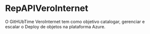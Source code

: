 # RepAPIVeroInternet
O GitHUbTime VeroInternet tem como objetivo catalogar, gerenciar e escalar o Deploy de objetos  na plataforma Azure. 
